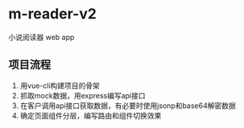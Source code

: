 # m-reader-v2
小说阅读器 web app

## 项目流程

1. 用vue-cli构建项目的骨架
2. 抓取mock数据，用express编写api接口
3. 在客户调用api接口获取数据，有必要时使用jsonp和base64解密数据
4. 确定页面组件分层，编写路由和组件切换效果
